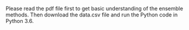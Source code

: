 Please read the pdf file first to get basic understanding of the ensemble methods. 
Then download the data.csv file and run the Python code in Python 3.6.
